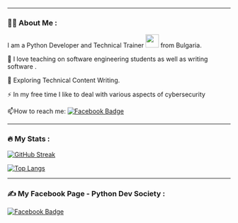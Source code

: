 

---

### :woman_technologist: About Me :

I am a Python Developer and Technical Trainer <img src="https://media.giphy.com/media/WUlplcMpOCEmTGBtBW/giphy.gif" width="30"> from Bulgaria.

:telescope: I love teaching on software engineering students as well as writing software .

:seedling: Exploring Technical Content Writing.

:zap: In my free time I like to deal with various aspects of cybersecurity

:mailbox:How to reach me:   [![Facebook Badge](https://img.shields.io/badge/Facebook-%231877F2.svg?style=for-the-badge&logo=Facebook&logoColor=white)](https://www.facebook.com/mario.zahariev.9)

---

### :fire: My Stats :
[![GitHub Streak](http://github-readme-streak-stats.herokuapp.com?user=zahariev-webbersof&theme=dark&background=000000)](https://git.io/streak-stats)

[![Top Langs](https://github-readme-stats.vercel.app/api/top-langs/?username=zahariev-webbersof&layout=compact&theme=vision-friendly-dark)](https://github.com/anuraghazra/github-readme-stats)

---

### :writing_hand: My Facebook Page - Python Dev Society :
[![Facebook Badge](https://img.shields.io/badge/Facebook-%231877F2.svg?style=for-the-badge&logo=Facebook&logoColor=white)](https://www.facebook.com/PythonDevSociety)
